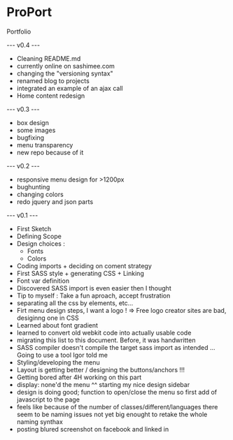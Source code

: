 # ProPort
Portfolio

--- v0.4 ---
- Cleaning README.md
- currently online on sashimee.com
- changing the "versioning syntax"
- renamed blog to projects
- integrated an example of an ajax call
- Home content redesign

--- v0.3 ---
- box design
- some images
- bugfixing
- menu transparency
- new repo because of it

--- v0.2 ---

- responsive menu design for >1200px
- bughunting
- changing colors
- redo jquery and json parts

--- v0.1 ---

- First Sketch
- Defining Scope
- Design choices : 
    - Fonts
    - Colors
- Coding imports + deciding on coment strategy
- First SASS style + generating CSS + Linking
- Font var definition
- Discovered SASS import is even easier then I thought
- Tip to myself : Take a fun aproach, accept frustration
- separating all the css by elements, etc...
- Firt menu design steps, I want a logo ! => Free logo creator sites are bad, desiginng one in CSS
- Learned about font gradient
- learned to convert old webkit code into actually usable code
- migrating this list to this document. Before, it was handwritten
- SASS compiler doesn't compile the target sass import as intended ... Going to use a tool Igor told me
- Styling/developing the menu
- Layout is getting better / designing the buttons/anchors !!! 
- Getting bored after 4H working on this part
- display: none'd the menu ^^ starting my nice design sidebar
- design is doing good; function to open/close the menu so first add of javascript to the page
- feels like because of the number of classes/different/languages there seem to be naming issues not yet big enought to retake the whole naming synthax
- posting blured screenshot on facebook and linked in
